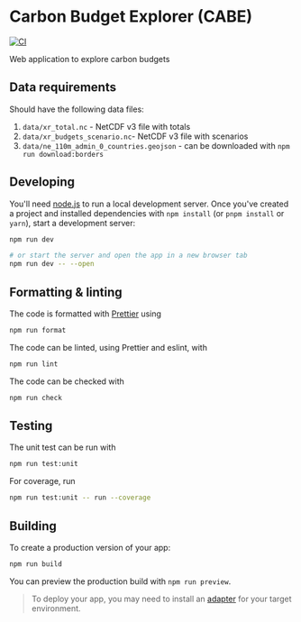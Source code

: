 # Carbon Budget Explorer (CABE)

[![CI](https://github.com/carbon-budget-explorer/cabe/actions/workflows/ci.yml/badge.svg?branch=main)](https://github.com/carbon-budget-explorer/cabe/actions/workflows/ci.yml)

Web application to explore carbon budgets

## Data requirements

Should have the following data files:

1. `data/xr_total.nc` - NetCDF v3 file with totals
2. `data/xr_budgets_scenario.nc`- NetCDF v3 file with scenarios
3. `data/ne_110m_admin_0_countries.geojson` - can be downloaded with `npm run download:borders`

## Developing

You'll need [node.js](https://nodejs.org/en) to run a local development server.
Once you've created a project and installed dependencies with `npm install` (or `pnpm install` or `yarn`), start a development server:

```bash
npm run dev

# or start the server and open the app in a new browser tab
npm run dev -- --open
```

## Formatting & linting

The code is formatted with [Prettier](https://prettier.io/) using

```bash
npm run format
```

The code can be linted, using Prettier and eslint, with

```bash
npm run lint
```

The code can be checked with

```bash
npm run check
```

## Testing

The unit test can be run with

```bash
npm run test:unit
```

For coverage, run

```bash
npm run test:unit -- run --coverage
```

## Building

To create a production version of your app:

```bash
npm run build
```

You can preview the production build with `npm run preview`.

> To deploy your app, you may need to install an [adapter](https://kit.svelte.dev/docs/adapters) for your target environment.

